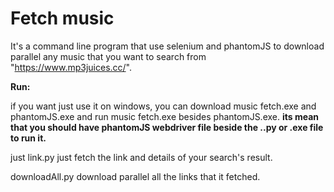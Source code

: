 # Fetch music
It's a command line program that use selenium and phantomJS to download parallel any music that you want to search from "https://www.mp3juices.cc/".

**Run:**

if you want just use it on windows, you can download music fetch.exe and phantomJS.exe and run music fetch.exe besides phantomJS.exe.
**its mean that you should have phantomJS webdriver file beside the ..py or .exe file to run it.**

just link.py just fetch the link and details of your search's result.

downloadAll.py download parallel all the links that it fetched.



